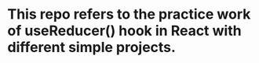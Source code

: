 # This repo refers to the practice work of useReducer() hook in React with different simple projects.